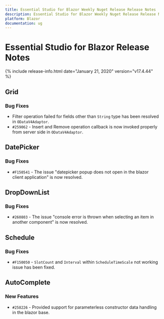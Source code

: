 ```yaml
---
title: Essential Studio for Blazor Weekly Nuget Release Release Notes  
description: Essential Studio for Blazor Weekly Nuget Release Release Notes  
platform: Blazor
documentation: ug
---
```


# Essential Studio for Blazor  Release Notes  

{% include release-info.html date="January 21, 2020"  version="v17.4.44" %} 

## Grid

### Bug Fixes

- Filter operation failed for fields other than `String` type has been resolved in `ODataV4Adaptor`.
- `#259062` - Insert and Remove operation callback is now invoked properly from server side in `ODataV4Adaptor`.

## DatePicker

### Bug Fixes

- `#F150541` - The issue "datepicker popup does not open in the blazor client application" is now resolved.

## DropDownList

### Bug Fixes

- `#260803` - The issue "console error is thrown when selecting an item in another component" is now resolved.

## Schedule

### Bug Fixes

- `#F150050` - `SlotCount` and `Interval` within `ScheduleTimeScale` not working issue has been fixed.

## AutoComplete

### New Features

- `#258226` - Provided support for parameterless constructor data handling in the blazor base.
